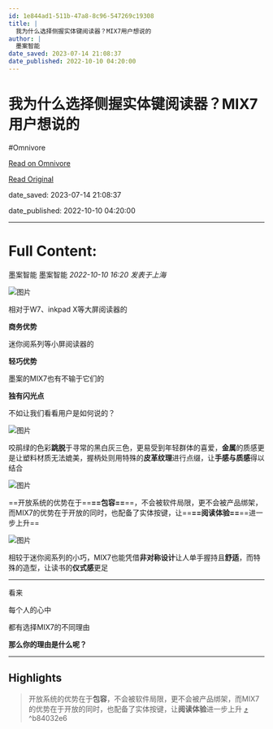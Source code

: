 ```yaml
---
id: 1e844ad1-511b-47a8-8c96-547269c19308
title: |
  我为什么选择侧握实体键阅读器？MIX7用户想说的
author: |
  墨案智能
date_saved: 2023-07-14 21:08:37
date_published: 2022-10-10 04:20:00
---
```


# 我为什么选择侧握实体键阅读器？MIX7用户想说的
#Omnivore

[Read on Omnivore](https://omnivore.app/me/mix-7-1895717ae31)

[Read Original](https://mp.weixin.qq.com/s/h7TObw-S5TfAxNE6Dw2Xlw)

date_saved: 2023-07-14 21:08:37

date_published: 2022-10-10 04:20:00

--- 

# Full Content: 

 墨案智能  墨案智能 _2022-10-10 16:20_ _发表于上海_ 

![图片](https://proxy-prod.omnivore-image-cache.app/0x0,sDK7s_MDpLVyhfEyCdNIqeiz10u0cHtQ_kE6iT3GJC7M/https://mmbiz.qpic.cn/mmbiz_png/88BJ1DpDU55WhqkgwbSZdDGsRr7Srdc7RRL7HZicBWDTewXqITkbiaLKZsHa73gsmd5bJ315d6Y4pH7VRnFtLceQ/640?wx_fmt=png)

相对于W7、inkpad X等大屏阅读器的

**商务优势**

迷你阅系列等小屏阅读器的

**轻巧优势**

墨案的MIX7也有不输于它们的

**独有闪光点**

不如让我们看看用户是如何说的？

![图片](https://proxy-prod.omnivore-image-cache.app/0x0,s1Dh2two6fmLoCyZmbJmAOXqu5kvAtlAcT-jIDXO2JIo/https://mmbiz.qpic.cn/mmbiz_png/88BJ1DpDU54SfNvxftvg2HVicbrmQBjbQOknXO6Ralwvicia3Frcjaf8ygib5zIh0M2GZQ3lKHtiapyGgQbDWZkpJWw/640?wx_fmt=png)

咬鹃绿的色彩**跳脱**于寻常的黑白灰三色，更易受到年轻群体的喜爱，**金属**的质感更是让塑料材质无法媲美，握柄处则用特殊的**皮革纹理**进行点缀，让**手感与质感**得以结合

![图片](https://proxy-prod.omnivore-image-cache.app/0x0,sAZAaw4bY-IKxxseJZUyCKRfR51jIynZSGn2QR_kFulE/https://mmbiz.qpic.cn/mmbiz_png/88BJ1DpDU54SfNvxftvg2HVicbrmQBjbQ1hxX4x55ml3rSwhrNTKLasdXdYibeV5LmqwW9UciclyykV8gjhgHA5Fw/640?wx_fmt=png)

==开放系统的优势在于==**==包容==**==，不会被软件局限，更不会被产品绑架，而MIX7的优势在于开放的同时，也配备了实体按键，让==**==阅读体验==**==进一步上升==

![图片](https://proxy-prod.omnivore-image-cache.app/0x0,sm8nSsF23HEGDn7oviEsY75WJN5xFE4ui7c9UKMUpE9k/https://mmbiz.qpic.cn/mmbiz_png/88BJ1DpDU54SfNvxftvg2HVicbrmQBjbQPDoo9103DDRUicRk47Za6o3EIePttzoNwGHtk1shtpMpoWSbLiax7eoQ/640?wx_fmt=png)  

相较于迷你阅系列的小巧，MIX7也能凭借**非对称设计**让人单手握持且**舒适**，而特殊的造型，让读书的**仪式感**更足

---

看来

每个人的心中

都有选择MIX7的不同理由

**那么你的理由是什么呢？**

---

## Highlights

> 开放系统的优势在于**包容**，不会被软件局限，更不会被产品绑架，而MIX7的优势在于开放的同时，也配备了实体按键，让**阅读体验**进一步上升 [⤴️](https://omnivore.app/me/mix-7-1895717ae31#b84032e6-72d7-47d5-8bfe-cb2e59631c06)  ^b84032e6

